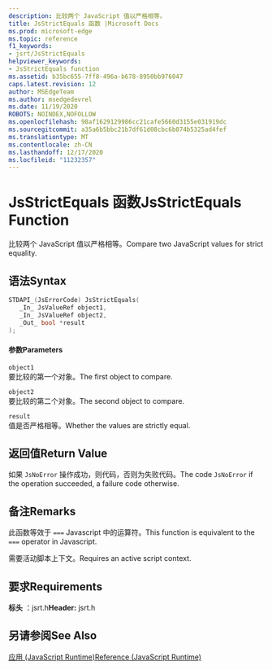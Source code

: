 ```yaml
---
description: 比较两个 JavaScript 值以严格相等。
title: JsStrictEquals 函数 |Microsoft Docs
ms.prod: microsoft-edge
ms.topic: reference
f1_keywords:
- jsrt/JsStrictEquals
helpviewer_keywords:
- JsStrictEquals function
ms.assetid: b35bc655-7ff8-496a-b678-8950bb976047
caps.latest.revision: 12
author: MSEdgeTeam
ms.author: msedgedevrel
ms.date: 11/19/2020
ROBOTS: NOINDEX,NOFOLLOW
ms.openlocfilehash: 98af1629129986cc21cafe5660d3155e031919dc
ms.sourcegitcommit: a35a6b5bbc21b7df61d08cbc6b074b5325ad4fef
ms.translationtype: MT
ms.contentlocale: zh-CN
ms.lasthandoff: 12/17/2020
ms.locfileid: "11232357"
---
```

# <span data-ttu-id="b1753-103">JsStrictEquals 函数</span><span class="sxs-lookup"><span data-stu-id="b1753-103">JsStrictEquals Function</span></span>

<span data-ttu-id="b1753-104">比较两个 JavaScript 值以严格相等。</span><span class="sxs-lookup"><span data-stu-id="b1753-104">Compare two JavaScript values for strict equality.</span></span>  
  
## <span data-ttu-id="b1753-105">语法</span><span class="sxs-lookup"><span data-stu-id="b1753-105">Syntax</span></span>  
  
```cpp  
STDAPI_(JsErrorCode) JsStrictEquals(  
   _In_ JsValueRef object1,  
   _In_ JsValueRef object2,  
   _Out_ bool *result  
);  
```  
  
#### <span data-ttu-id="b1753-106">参数</span><span class="sxs-lookup"><span data-stu-id="b1753-106">Parameters</span></span>  
 `object1`  
 <span data-ttu-id="b1753-107">要比较的第一个对象。</span><span class="sxs-lookup"><span data-stu-id="b1753-107">The first object to compare.</span></span>  
  
 `object2`  
 <span data-ttu-id="b1753-108">要比较的第二个对象。</span><span class="sxs-lookup"><span data-stu-id="b1753-108">The second object to compare.</span></span>  
  
 `result`  
 <span data-ttu-id="b1753-109">值是否严格相等。</span><span class="sxs-lookup"><span data-stu-id="b1753-109">Whether the values are strictly equal.</span></span>  
  
## <span data-ttu-id="b1753-110">返回值</span><span class="sxs-lookup"><span data-stu-id="b1753-110">Return Value</span></span>  
 <span data-ttu-id="b1753-111">如果 `JsNoError` 操作成功，则代码，否则为失败代码。</span><span class="sxs-lookup"><span data-stu-id="b1753-111">The code `JsNoError` if the operation succeeded, a failure code otherwise.</span></span>  
  
## <span data-ttu-id="b1753-112">备注</span><span class="sxs-lookup"><span data-stu-id="b1753-112">Remarks</span></span>  
 <span data-ttu-id="b1753-113">此函数等效于 `===` Javascript 中的运算符。</span><span class="sxs-lookup"><span data-stu-id="b1753-113">This function is equivalent to the `===` operator in Javascript.</span></span>  
  
 <span data-ttu-id="b1753-114">需要活动脚本上下文。</span><span class="sxs-lookup"><span data-stu-id="b1753-114">Requires an active script context.</span></span>  
  
## <span data-ttu-id="b1753-115">要求</span><span class="sxs-lookup"><span data-stu-id="b1753-115">Requirements</span></span>  
 <span data-ttu-id="b1753-116">**标头** ：jsrt.h</span><span class="sxs-lookup"><span data-stu-id="b1753-116">**Header:** jsrt.h</span></span>  
  
## <span data-ttu-id="b1753-117">另请参阅</span><span class="sxs-lookup"><span data-stu-id="b1753-117">See Also</span></span>  
 [<span data-ttu-id="b1753-118">应用 (JavaScript Runtime)</span><span class="sxs-lookup"><span data-stu-id="b1753-118">Reference (JavaScript Runtime)</span></span>](../chakra-hosting/reference-javascript-runtime.md)
